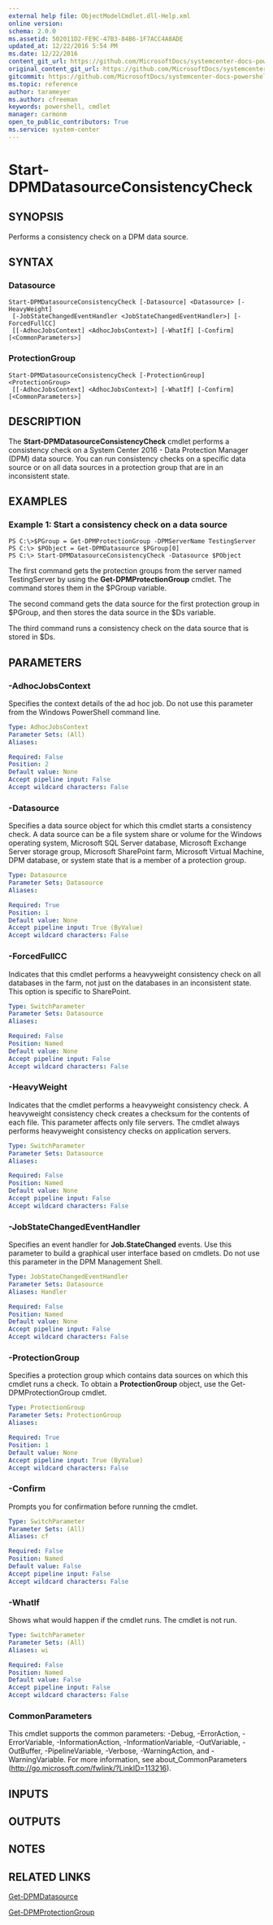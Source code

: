 ```yaml
---
external help file: ObjectModelCmdlet.dll-Help.xml
online version: 
schema: 2.0.0
ms.assetid: 502011D2-FE9C-47B3-84B6-1F7ACC4A8ADE
updated_at: 12/22/2016 5:54 PM
ms.date: 12/22/2016
content_git_url: https://github.com/MicrosoftDocs/systemcenter-docs-powershell/blob/master/systemcenter-cmdlets/SystemCenter2016/DataProtectionManager/vlatest/Start-DPMDatasourceConsistencyCheck.md
original_content_git_url: https://github.com/MicrosoftDocs/systemcenter-docs-powershell/blob/master/systemcenter-cmdlets/SystemCenter2016/DataProtectionManager/vlatest/Start-DPMDatasourceConsistencyCheck.md
gitcommit: https://github.com/MicrosoftDocs/systemcenter-docs-powershell/blob/17c3a51bd892aad46c731d9f381f0704b4815004/systemcenter-cmdlets/SystemCenter2016/DataProtectionManager/vlatest/Start-DPMDatasourceConsistencyCheck.md
ms.topic: reference
author: tarameyer
ms.author: cfreeman
keywords: powershell, cmdlet
manager: carmonm
open_to_public_contributors: True
ms.service: system-center
---
```


# Start-DPMDatasourceConsistencyCheck

## SYNOPSIS
Performs a consistency check on a DPM data source.

## SYNTAX

### Datasource
```
Start-DPMDatasourceConsistencyCheck [-Datasource] <Datasource> [-HeavyWeight]
 [-JobStateChangedEventHandler <JobStateChangedEventHandler>] [-ForcedFullCC]
 [[-AdhocJobsContext] <AdhocJobsContext>] [-WhatIf] [-Confirm] [<CommonParameters>]
```

### ProtectionGroup
```
Start-DPMDatasourceConsistencyCheck [-ProtectionGroup] <ProtectionGroup>
 [[-AdhocJobsContext] <AdhocJobsContext>] [-WhatIf] [-Confirm] [<CommonParameters>]
```

## DESCRIPTION
The **Start-DPMDatasourceConsistencyCheck** cmdlet performs a consistency check on a System Center 2016 - Data Protection Manager (DPM) data source.
You can run consistency checks on a specific data source or on all data sources in a protection group that are in an inconsistent state.

## EXAMPLES

### Example 1: Start a consistency check on a data source
```
PS C:\>$PGroup = Get-DPMProtectionGroup -DPMServerName TestingServer
PS C:\> $PObject = Get-DPMDatasource $PGroup[0]
PS C:\> Start-DPMDatasourceConsistencyCheck -Datasource $PObject
```

The first command gets the protection groups from the server named TestingServer by using the **Get-DPMProtectionGroup** cmdlet.
The command stores them in the $PGroup variable.

The second command gets the data source for the first protection group in $PGroup, and then stores the data source in the $Ds variable.

The third command runs a consistency check on the data source that is stored in $Ds.

## PARAMETERS

### -AdhocJobsContext
Specifies the context details of the ad hoc job.
Do not use this parameter from the Windows PowerShell command line.

```yaml
Type: AdhocJobsContext
Parameter Sets: (All)
Aliases: 

Required: False
Position: 2
Default value: None
Accept pipeline input: False
Accept wildcard characters: False
```

### -Datasource
Specifies a data source object for which this cmdlet starts a consistency check.
A data source can be a file system share or volume for the Windows operating system, Microsoft SQL Server database, Microsoft Exchange Server storage group, Microsoft SharePoint farm, Microsoft Virtual Machine, DPM database, or system state that is a member of a protection group.

```yaml
Type: Datasource
Parameter Sets: Datasource
Aliases: 

Required: True
Position: 1
Default value: None
Accept pipeline input: True (ByValue)
Accept wildcard characters: False
```

### -ForcedFullCC
Indicates that this cmdlet performs a heavyweight consistency check on all databases in the farm, not just on the databases in an inconsistent state.
This option is specific to SharePoint.

```yaml
Type: SwitchParameter
Parameter Sets: Datasource
Aliases: 

Required: False
Position: Named
Default value: None
Accept pipeline input: False
Accept wildcard characters: False
```

### -HeavyWeight
Indicates that the cmdlet performs a heavyweight consistency check.
A heavyweight consistency check creates a checksum for the contents of each file.
This parameter affects only file servers.
The cmdlet always performs heavyweight consistency checks on application servers.

```yaml
Type: SwitchParameter
Parameter Sets: Datasource
Aliases: 

Required: False
Position: Named
Default value: None
Accept pipeline input: False
Accept wildcard characters: False
```

### -JobStateChangedEventHandler
Specifies an event handler for **Job.StateChanged** events.
Use this parameter to build a graphical user interface based on cmdlets.
Do not use this parameter in the DPM Management Shell.

```yaml
Type: JobStateChangedEventHandler
Parameter Sets: Datasource
Aliases: Handler

Required: False
Position: Named
Default value: None
Accept pipeline input: False
Accept wildcard characters: False
```

### -ProtectionGroup
Specifies a protection group which contains data sources on which this cmdlet runs a check.
To obtain a **ProtectionGroup** object, use the Get-DPMProtectionGroup cmdlet.

```yaml
Type: ProtectionGroup
Parameter Sets: ProtectionGroup
Aliases: 

Required: True
Position: 1
Default value: None
Accept pipeline input: True (ByValue)
Accept wildcard characters: False
```

### -Confirm
Prompts you for confirmation before running the cmdlet.

```yaml
Type: SwitchParameter
Parameter Sets: (All)
Aliases: cf

Required: False
Position: Named
Default value: False
Accept pipeline input: False
Accept wildcard characters: False
```

### -WhatIf
Shows what would happen if the cmdlet runs.
The cmdlet is not run.

```yaml
Type: SwitchParameter
Parameter Sets: (All)
Aliases: wi

Required: False
Position: Named
Default value: False
Accept pipeline input: False
Accept wildcard characters: False
```

### CommonParameters
This cmdlet supports the common parameters: -Debug, -ErrorAction, -ErrorVariable, -InformationAction, -InformationVariable, -OutVariable, -OutBuffer, -PipelineVariable, -Verbose, -WarningAction, and -WarningVariable. For more information, see about_CommonParameters (http://go.microsoft.com/fwlink/?LinkID=113216).

## INPUTS

## OUTPUTS

## NOTES

## RELATED LINKS

[Get-DPMDatasource](xref:SystemCenter2016/DataProtectionManager/vlatest/Get-DPMDatasource.md)

[Get-DPMProtectionGroup](xref:SystemCenter2016/DataProtectionManager/vlatest/Get-DPMProtectionGroup.md)

